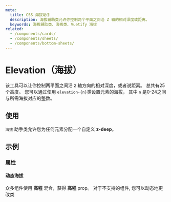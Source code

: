 ```yaml
---
meta:
  title: CSS 海拔助手
  description: 海拔辅助类允许你控制两个平面之间沿 Z 轴的相对深度或距离。
  keywords: 海拔辅助类、海拔类、Vuetify 海拔
related:
  - /components/cards/
  - /components/sheets/
  - /components/bottom-sheets/
---
```


# Elevation（海拔）

该工具可以让你控制两平面之间沿 z 轴方向的相对深度，或者说距离。 总共有25个高度。 您可以通过使用 `elevation-{n}`类设置元素的海拔， 其中 `n` 是0-24之间与所需海拔对应的整数。

<entry-ad />

## 使用

`海拔` 助手类允许您为任何元素分配一个自定义 **z-deep**。

<example file="elevation/usage" />

## 示例

### 属性

#### 动态海拔

众多组件使用 **高程** 混合，获得 **高程** prop。 对于不支持的组件, 您可以动态地更改类

<example file="elevation/prop-dynamic" />

<backmatter />
